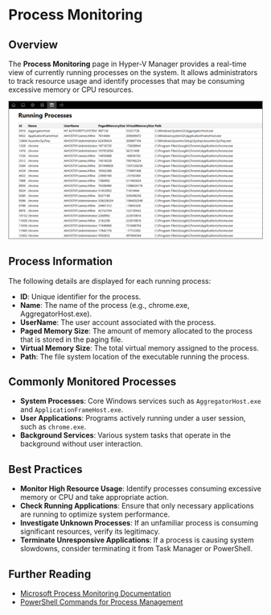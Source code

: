 # Process Monitoring

## Overview
The **Process Monitoring** page in Hyper-V Manager provides a real-time view of currently running processes on the system. It allows administrators to track resource usage and identify processes that may be consuming excessive memory or CPU resources.

<img style="border: 1px solid gray;" src="https://github.com/jamesrmilne/Hyper-V-Manager/blob/main/ScreenShots/HVM%20Running%20Processes.png" />

## Process Information
The following details are displayed for each running process:

- **ID**: Unique identifier for the process.
- **Name**: The name of the process (e.g., chrome.exe, AggregatorHost.exe).
- **UserName**: The user account associated with the process.
- **Paged Memory Size**: The amount of memory allocated to the process that is stored in the paging file.
- **Virtual Memory Size**: The total virtual memory assigned to the process.
- **Path**: The file system location of the executable running the process.

## Commonly Monitored Processes
- **System Processes**: Core Windows services such as `AggregatorHost.exe` and `ApplicationFrameHost.exe`.
- **User Applications**: Programs actively running under a user session, such as `chrome.exe`.
- **Background Services**: Various system tasks that operate in the background without user interaction.

## Best Practices
- **Monitor High Resource Usage**: Identify processes consuming excessive memory or CPU and take appropriate action.
- **Check Running Applications**: Ensure that only necessary applications are running to optimize system performance.
- **Investigate Unknown Processes**: If an unfamiliar process is consuming significant resources, verify its legitimacy.
- **Terminate Unresponsive Applications**: If a process is causing system slowdowns, consider terminating it from Task Manager or PowerShell.

## Further Reading
- [Microsoft Process Monitoring Documentation](https://docs.microsoft.com/en-us/windows-server/administration/windows-commands/tasklist)
- [PowerShell Commands for Process Management](https://docs.microsoft.com/en-us/powershell/module/microsoft.powershell.management/get-process)
